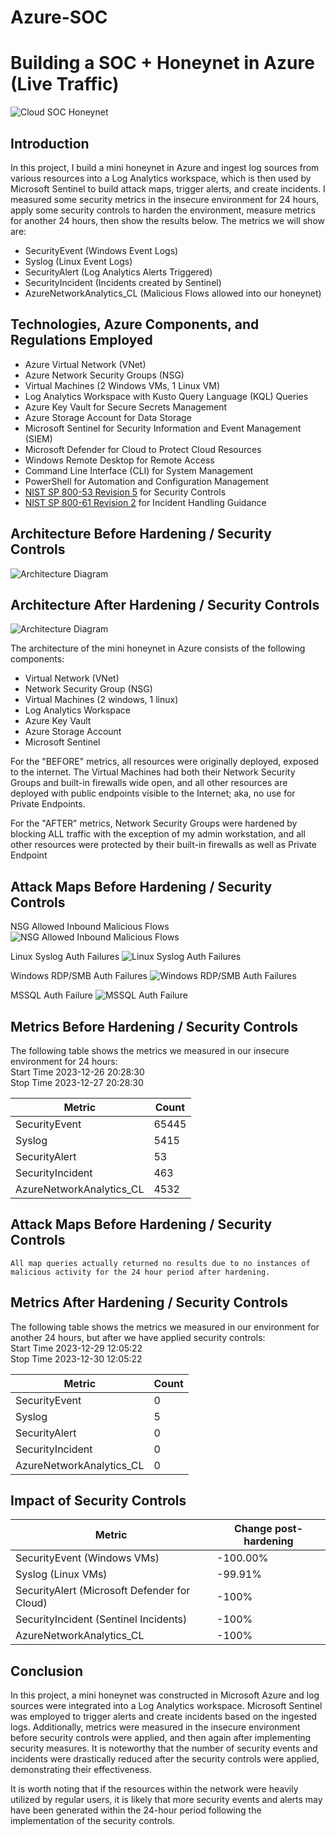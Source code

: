 # Azure-SOC
# Building a SOC + Honeynet in Azure (Live Traffic)
![Cloud SOC Honeynet](https://github.com/CPamb/Azure-SOC/assets/149398071/3a2140e6-9673-4ab0-9704-b5ab44a95531)


## Introduction

In this project, I build a mini honeynet in Azure and ingest log sources from various resources into a Log Analytics workspace, which is then used by Microsoft Sentinel to build attack maps, trigger alerts, and create incidents. I measured some security metrics in the insecure environment for 24 hours, apply some security controls to harden the environment, measure metrics for another 24 hours, then show the results below. The metrics we will show are:

- SecurityEvent (Windows Event Logs)
- Syslog (Linux Event Logs)
- SecurityAlert (Log Analytics Alerts Triggered)
- SecurityIncident (Incidents created by Sentinel)
- AzureNetworkAnalytics_CL (Malicious Flows allowed into our honeynet)

## Technologies, Azure Components, and Regulations Employed
- Azure Virtual Network (VNet)
- Azure Network Security Groups (NSG)
- Virtual Machines (2 Windows VMs, 1 Linux VM)
- Log Analytics Workspace with Kusto Query Language (KQL) Queries
- Azure Key Vault for Secure Secrets Management
- Azure Storage Account for Data Storage
- Microsoft Sentinel for Security Information and Event Management (SIEM)
- Microsoft Defender for Cloud to Protect Cloud Resources
- Windows Remote Desktop for Remote Access
- Command Line Interface (CLI) for System Management
- PowerShell for Automation and Configuration Management
- [NIST SP 800-53 Revision 5](https://csrc.nist.gov/publications/detail/sp/800-53/rev-5/final) for Security Controls
- [NIST SP 800-61 Revision 2](https://www.nist.gov/privacy-framework/nist-sp-800-61) for Incident Handling Guidance

## Architecture Before Hardening / Security Controls
![Architecture Diagram](https://github.com/CPamb/Azure-SOC/assets/149398071/db6e23ad-fae7-43c1-8fd4-5a98f0eb5f5b)


## Architecture After Hardening / Security Controls
![Architecture Diagram](https://github.com/CPamb/Azure-SOC/assets/149398071/807dd578-7c95-40e6-b598-556bb94e6ad9)


The architecture of the mini honeynet in Azure consists of the following components:

- Virtual Network (VNet)
- Network Security Group (NSG)
- Virtual Machines (2 windows, 1 linux)
- Log Analytics Workspace
- Azure Key Vault
- Azure Storage Account
- Microsoft Sentinel

For the "BEFORE" metrics, all resources were originally deployed, exposed to the internet. The Virtual Machines had both their Network Security Groups and built-in firewalls wide open, and all other resources are deployed with public endpoints visible to the Internet; aka, no use for Private Endpoints.

For the "AFTER" metrics, Network Security Groups were hardened by blocking ALL traffic with the exception of my admin workstation, and all other resources were protected by their built-in firewalls as well as Private Endpoint

## Attack Maps Before Hardening / Security Controls

NSG Allowed Inbound Malicious Flows
![NSG Allowed Inbound Malicious Flows](https://github.com/CPamb/Azure-SOC/assets/149398071/a18b2c91-a524-4e1e-8464-a5e3a8d2f387)<br>

Linux Syslog Auth Failures
![Linux Syslog Auth Failures](https://github.com/CPamb/Azure-SOC/assets/149398071/854b06af-6d28-4671-8619-1ce37991586f)<br>

Windows RDP/SMB Auth Failures
![Windows RDP/SMB Auth Failures](https://github.com/CPamb/Azure-SOC/assets/149398071/cd5c17ae-72d7-4ba9-8344-c975c2a26bb2)<br>

MSSQL Auth Failure
![MSSQL Auth Failure](https://github.com/CPamb/Azure-SOC/assets/149398071/333136be-7155-4b54-af19-75d336e9ecc5)


## Metrics Before Hardening / Security Controls

The following table shows the metrics we measured in our insecure environment for 24 hours: <br >
Start Time 2023-12-26 20:28:30 <br >
Stop Time 2023-12-27 20:28:30

| Metric                   | Count
| ------------------------ | -----
| SecurityEvent            | 65445
| Syslog                   | 5415
| SecurityAlert            | 53
| SecurityIncident         | 463
| AzureNetworkAnalytics_CL | 4532

## Attack Maps Before Hardening / Security Controls

```All map queries actually returned no results due to no instances of malicious activity for the 24 hour period after hardening.```

## Metrics After Hardening / Security Controls

The following table shows the metrics we measured in our environment for another 24 hours, but after we have applied security controls: <br >
Start Time 2023-12-29 12:05:22 <br >
Stop Time	2023-12-30 12:05:22

| Metric                   | Count
| ------------------------ | -----
| SecurityEvent            | 0
| Syslog                   | 5
| SecurityAlert            | 0
| SecurityIncident         | 0
| AzureNetworkAnalytics_CL | 0

## Impact of Security Controls 

| Metric                                       | Change post-hardening
| -------------------------------------------- | -----
| SecurityEvent (Windows VMs)                  | -100.00%
| Syslog (Linux VMs)                           | -99.91%
| SecurityAlert (Microsoft Defender for Cloud) | -100%
| SecurityIncident (Sentinel Incidents)        | -100%
| AzureNetworkAnalytics_CL                     | -100%

## Conclusion

In this project, a mini honeynet was constructed in Microsoft Azure and log sources were integrated into a Log Analytics workspace. Microsoft Sentinel was employed to trigger alerts and create incidents based on the ingested logs. Additionally, metrics were measured in the insecure environment before security controls were applied, and then again after implementing security measures. It is noteworthy that the number of security events and incidents were drastically reduced after the security controls were applied, demonstrating their effectiveness.

It is worth noting that if the resources within the network were heavily utilized by regular users, it is likely that more security events and alerts may have been generated within the 24-hour period following the implementation of the security controls.
